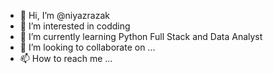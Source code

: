 - 👋 Hi, I’m @niyazrazak
- 👀 I’m interested in codding
- 🌱 I’m currently learning Python Full Stack and Data Analyst
- 💞️ I’m looking to collaborate on ...
- 📫 How to reach me ...

<!---
niyazrazak/niyazrazak is a ✨ special ✨ repository because its `README.md` (this file) appears on your GitHub profile.
You can click the Preview link to take a look at your changes.
--->
